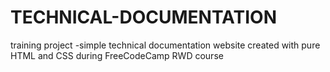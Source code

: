 # TECHNICAL-DOCUMENTATION
training project
-simple technical documentation website created with pure HTML and CSS during FreeCodeCamp RWD course
